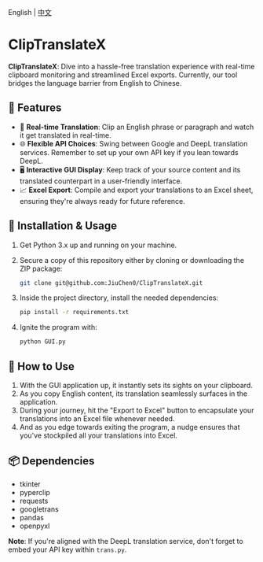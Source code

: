 English | [中文](README.md)

# ClipTranslateX

**ClipTranslateX**: Dive into a hassle-free translation experience with real-time clipboard monitoring and streamlined Excel exports. Currently, our tool bridges the language barrier from English to Chinese.

## 🌟 Features

- 🚀 **Real-time Translation**: Clip an English phrase or paragraph and watch it get translated in real-time.
- 🌐 **Flexible API Choices**: Swing between Google and DeepL translation services. Remember to set up your own API key if you lean towards DeepL.
- 🖥 **Interactive GUI Display**: Keep track of your source content and its translated counterpart in a user-friendly interface.
- 📈 **Excel Export**: Compile and export your translations to an Excel sheet, ensuring they're always ready for future reference.

## 🔧 Installation & Usage

1. Get Python 3.x up and running on your machine.

2. Secure a copy of this repository either by cloning or downloading the ZIP package:
   ```bash
   git clone git@github.com:JiuChen0/ClipTranslateX.git
   ```

3. Inside the project directory, install the needed dependencies:
   ```bash
   pip install -r requirements.txt
   ```

4. Ignite the program with:
   ```bash
   python GUI.py
   ```

## 📘 How to Use

1. With the GUI application up, it instantly sets its sights on your clipboard.
2. As you copy English content, its translation seamlessly surfaces in the application.
3. During your journey, hit the "Export to Excel" button to encapsulate your translations into an Excel file whenever needed.
4. And as you edge towards exiting the program, a nudge ensures that you've stockpiled all your translations into Excel.

## 📦 Dependencies

- tkinter
- pyperclip
- requests
- googletrans
- pandas
- openpyxl

**Note**: If you're aligned with the DeepL translation service, don't forget to embed your API key within `trans.py`.

